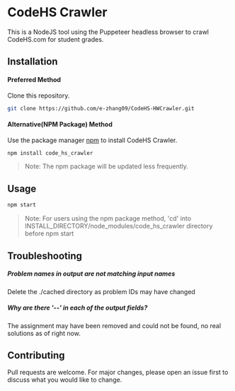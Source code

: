 # CodeHS Crawler

This is a NodeJS tool using the Puppeteer headless browser to crawl CodeHS.com for student grades.

## Installation

#### Preferred Method
Clone this repository.
```bash
git clone https://github.com/e-zhang09/CodeHS-HWCrawler.git
```

#### Alternative(NPM Package) Method
Use the package manager [npm](https://www.npmjs.com/) to install CodeHS Crawler.

```bash
npm install code_hs_crawler
```

>Note: The npm package will be updated less frequently.
## Usage

```bash
npm start
```
>Note: For users using the npm package method, 'cd' into INSTALL_DIRECTORY/node_modules/code_hs_crawler directory before npm start

## Troubleshooting
##### Problem names in output are not matching input names
Delete the ./cached directory as problem IDs may have changed

##### Why are there '--' in each of the output fields?
The assignment may have been removed and could not be found, no real solutions as of right now.

## Contributing
Pull requests are welcome. For major changes, please open an issue first to discuss what you would like to change.